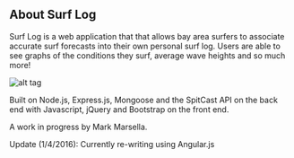 About Surf Log
--------------

Surf Log is a web application that that allows bay area surfers to associate accurate surf forecasts into their own personal surf log.  Users are able to see graphs of the conditions they surf, average wave heights and so much more!  

![alt tag](https://raw.github.com/mmarsella/surf_log/imgs/Surf-Log%20Screenshot.png)

Built on Node.js, Express.js, Mongoose and the SpitCast API on the back end with Javascript, jQuery and Bootstrap on the front end.

A work in progress by Mark Marsella.

Update (1/4/2016):  Currently re-writing using Angular.js
